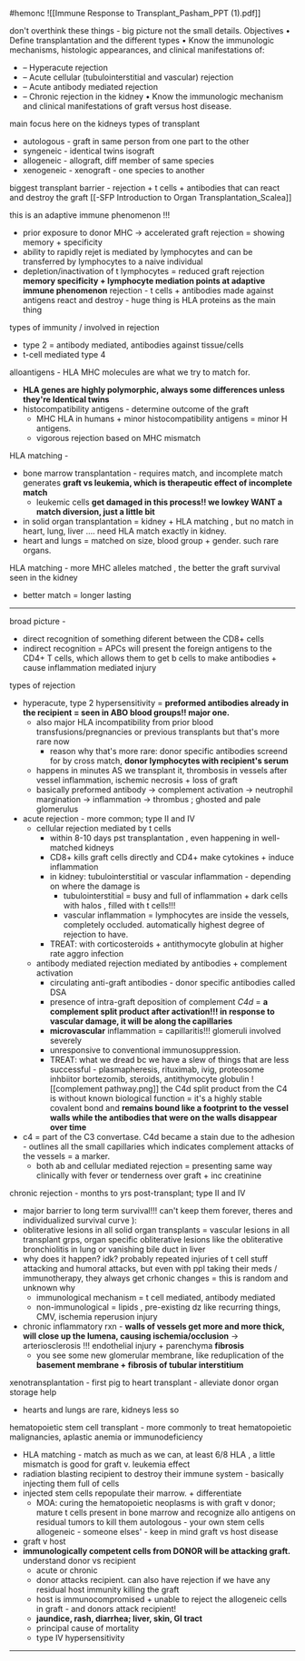 #hemonc 
![[Immune Response to Transplant_Pasham_PPT (1).pdf]]

don't overthink these things - big picture not the small details. 
Objectives 
• Define transplantation and the different types 
• Know the immunologic mechanisms, histologic appearances, and clinical manifestations of: 
- – Hyperacute rejection 
- – Acute cellular (tubulointerstitial and vascular) rejection 
- – Acute antibody mediated rejection
- – Chronic rejection in the kidney 
• Know the immunologic mechanism and clinical manifestations of graft versus host disease.

main focus here on the kidneys 
types of transplant 
- autologous - graft in same person from one part to the other
- syngeneic - identical twins isograft
- allogeneic - allograft, diff member of same species 
- xenogeneic - xenograft - one species to another 

biggest transplant barrier - rejection + t cells + antibodies that can react and destroy the graft
[[-SFP Introduction to Organ Transplantation_Scalea]]

this is an adaptive immune phenomenon !!!
- prior exposure to donor MHC -> accelerated graft rejection = showing memory + specificity 
- ability to rapidly rejet is mediated by lymphocytes and can be transferred by lymphocytes to a naive individual 
- depletion/inactivation of t lymphocytes = reduced graft rejection 
**memory specificity + lymphocyte mediation points at adaptive immune phenomenon**
rejection - t cells + antibodies made against antigens react and destroy - huge thing is HLA proteins as the main thing 

types of immunity / involved in rejection 
- type 2 = antibody mediated, antibodies against tissue/cells 
- t-cell mediated type 4 

alloantigens - HLA MHC molecules are what we try to match for. 
- **HLA genes are highly polymorphic, always some differences unless they're Identical twins** 
- histocompatibility antigens - determine outcome of the graft 
	- MHC HLA in humans + minor histocompatibility antigens = minor H antigens. 
	- vigorous rejection based on MHC mismatch

HLA matching - 
- bone marrow transplantation - requires match, and incomplete match generates **graft vs leukemia, which is therapeutic effect of incomplete match**
	- leukemic cells **get damaged in this process!! we lowkey WANT a match diversion, just a little bit**
- in solid organ transplantation = kidney + HLA matching , but no match in heart, lung, liver .... need HLA match exactly in kidney. 
- heart and lungs = matched on size, blood group + gender. such rare organs. 

HLA matching - more MHC alleles matched , the better the graft survival seen in the kidney 
- better match = longer lasting 
---
broad picture -
- direct recognition of something diferent between the CD8+ cells
- indirect recognition = APCs will present the foreign antigens to the CD4+ T cells, which allows them to get b cells to make antibodies + cause inflammation mediated injury 

types of rejection 
- hyperacute, type 2 hypersensitivity = **preformed antibodies already in the recipient = seen in ABO blood groups!! major one.**
	- also major HLA incompatibility from prior blood transfusions/pregnancies or previous transplants but that's more rare now 
		- reason why that's more rare: donor specific antibodies screend for by cross match, **donor lymphocytes with recipient's serum**
	- happens in minutes AS we transplant it, thrombosis in vessels after vessel inflammation, ischemic necrosis + loss of graft 
	- basically preformed antibody -> complement activation -> neutrophil margination -> inflammation -> thrombus ; ghosted and pale glomerulus 
- acute rejection - more common; type II and IV  
	- cellular rejection mediated by t cells 
		- within 8-10 days pst transplantation , even happening in well-matched kidneys 
		- CD8+ kills graft cells directly and CD4+ make cytokines + induce inflammation 
		- in kidney: tubulointerstitial or vascular inflammation - depending on where the damage is 
			- tubulointerstitial = busy and full of inflammation + dark cells with halos , filled with t cells!!! 
			- vascular inflammation = lymphocytes are inside the vessels, completely occluded. automatically highest degree of rejection to have. 
		- TREAT: with corticosteroids + antithymocyte globulin at higher rate aggro infection 
	- antibody mediated rejection mediated by antibodies + complement activation 
		- circulating anti-graft antibodies - donor specific antibodies called DSA 
		- presence of intra-graft deposition of complement *C4d* = **a complement split product after activation!!! in response to vascular damage, it will be along the capillaries**
		- **microvascular** inflammation = capillaritis!!! glomeruli involved severely 
		- unresponsive to conventional immunosuppression. 
		- TREAT: what we dread bc we have a slew of things that are less successful - plasmapheresis, rituximab, ivig, proteosome inhbiitor bortezomib, steroids, antithymocyte globulin 
![[complement pathway.png]]
the C4d split product from the C4 is without known biological function = it's a highly stable covalent bond and **remains bound like a footprint to the vessel walls while the antibodies that were on the walls disappear over time**
- c4 = part of the C3 convertase. C4d became a stain due to the adhesion - outlines all the small capillaries which indicates complement attacks of the vessels = a marker. 
	- both ab and cellular mediated rejection = presenting same way clinically with fever or tenderness over graft + inc creatinine 

chronic rejection - months to yrs post-transplant; type II and IV  
- major barrier to long term survival!!! can't keep them forever, theres and individualized survival curve ): 
- obliterative lesions in all solid organ transplants = vascular lesions in all transplant grps, organ specific obliterative lesions like the obliterative bronchiolitis in lung or vanishing bile duct in liver 
- why does it happen? idk? probably repeated injuries of t cell stuff attacking and humoral attacks, but even with ppl taking their meds / immunotherapy, they always get crhonic changes = this is random and unknown why 
	- immunological mechanism = t cell mediated, antibody mediated 
	- non-immunological = lipids , pre-existing dz like recurring things, CMV, ischemia reperusion injury 
- chronic inflammatory rxn - **walls of vessels get more and more thick, will close up the lumena, causing ischemia/occlusion** -> arteriosclerosis !!! endothelial injury + parenchyma **fibrosis**
	- you see some new glomerular membrane, like reduplication of the **basement membrane + fibrosis of tubular interstitium**

xenotransplantation - first pig to heart transplant - alleviate donor organ storage help
- hearts and lungs are rare, kidneys less so 

hematopoietic stem cell transplant - more commonly to treat hematopoietic malignancies, aplastic anemia or immunodeficiency 
- HLA matching - match as much as we can, at least 6/8 HLA , a little mismatch is good for graft v. leukemia effect 
- radiation blasting recipient to destroy their immune system - basically injecting them full of cells
- injected stem cells repopulate their marrow. + differentiate 
	- MOA: curing the hematopoietic neoplasms is with graft v donor; mature t cells present in bone marrow and recognize allo antigens on residual tumors to kill them 
autologous - your own stem cells
allogeneic - someone elses' - keep in mind graft vs host disease
- graft v host
- **immunologically competent cells from DONOR will be attacking graft.** understand donor vs recipient 
	- acute or chronic 
	- donor attacks recipient. can also have rejection if we have any residual host immunity killing the graft 
	- host is immunocompromised + unable to reject the allogeneic cells in graft - and donors attack recipient! 
	- **jaundice, rash, diarrhea; liver, skin, GI tract**
	- principal cause of mortality 
	- type IV hypersensitivity 

---
